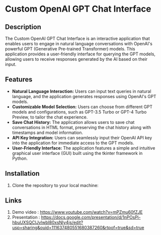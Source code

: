 # Custom OpenAI GPT Chat Interface

## Description

The Custom OpenAI GPT Chat Interface is an interactive application that enables users to engage in natural language conversations with OpenAI's powerful GPT (Generative Pre-trained Transformer) models. This application provides a user-friendly interface for querying the GPT models, allowing users to receive responses generated by the AI based on their input.

## Features

- **Natural Language Interaction:** Users can input text queries in natural language, and the application generates responses using OpenAI's GPT models.
- **Customizable Model Selection:** Users can choose from different GPT models and configurations, such as GPT-3.5 Turbo or GPT-4 Turbo Preview, to tailor the chat experience.
- **Save Chat History:** The application allows users to save chat conversations in HTML format, preserving the chat history along with timestamps and model information.
- **API Key Integration:** Users can seamlessly input their OpenAI API key into the application for immediate access to the GPT models.
- **User-Friendly Interface:** The application features a simple and intuitive graphical user interface (GUI) built using the tkinter framework in Python.

## Installation

1. Clone the repository to your local machine:

## Links

1. Demo video : https://www.youtube.com/watch?v=mPZmu60fZJE
2. Presentation : https://docs.google.com/presentation/d/1nPOsPi-hbuUXSQCIJvlwbI80xsNIy4js/edit?usp=sharing&ouid=111637480551680387260&rtpof=true&sd=true
